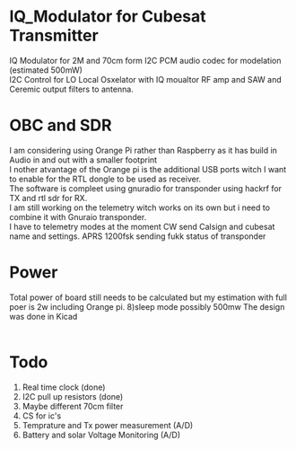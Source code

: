 # IQ_Modulator for Cubesat Transmitter
IQ Modulator for 2M and 70cm form I2C PCM audio codec for modelation (estimated 500mW)<br>
I2C Control for LO Local Osxelator with IQ moualtor RF amp and SAW and Ceremic output filters to antenna.<br>
<b><This is not complete yet still designing ></b>
# OBC and SDR  
I am considering using Orange Pi rather than Raspberry as it has build in Audio in and out with a smaller footprint<br>
I nother atvantage of the Orange pi is the additional USB ports witch I want to enable for the RTL dongle to be used as receiver.<br>
The software is compleet using gnuradio for transponder using hackrf for TX and rtl sdr for RX.<br>
I am still working on the telemetry witch works on its own but i need to combine it with Gnuraio transponder.<br>
I have to telemetry modes at the moment CW send Calsign and cubesat name and settings. APRS 1200fsk sending fukk status of transponder<br>
# Power
Total power of board still needs to be calculated but my estimation with full poer is 2w including Orange pi.
8)sleep mode possibly 500mw
The design was done in Kicad<br>
<br>
# Todo
1) Real time clock (done)<br>
2) I2C pull up resistors (done)<br>
3) Maybe different 70cm filter
4) CS for ic's<br>
5) Temprature and Tx power measurement (A/D)
6) Battery and solar Voltage Monitoring (A/D)

  


